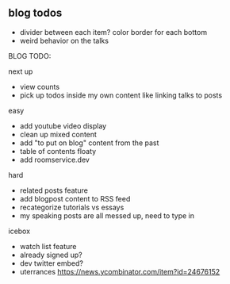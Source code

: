 
## blog todos

- divider between each item? color border for each bottom
- weird behavior on the talks


BLOG TODO: 

next up
- view counts
- pick up todos inside my own content like linking talks to posts

easy
- add youtube video display
- clean up mixed content
- add "to put on blog" content from the past
- table of contents floaty
- add roomservice.dev

hard
- related posts feature
- add blogpost content to RSS feed
- recategorize tutorials vs essays
- my speaking posts are all messed up, need to type in

icebox

- watch list feature
- already signed up?
- dev twitter embed?
- uterrances https://news.ycombinator.com/item?id=24676152